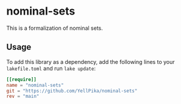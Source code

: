 # nominal-sets

This is a formalization of nominal sets.

## Usage

To add this library as a dependency, add the following lines to your `lakefile.toml` and run `lake update`:

```toml
[[require]]
name = "nominal-sets"
git = "https://github.com/YellPika/nominal-sets"
rev = "main"
```
